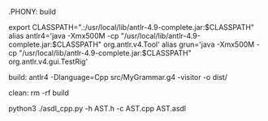 .PHONY: build

export CLASSPATH=".:/usr/local/lib/antlr-4.9-complete.jar:$CLASSPATH"
alias antlr4='java -Xmx500M -cp "/usr/local/lib/antlr-4.9-complete.jar:$CLASSPATH" org.antlr.v4.Tool'
alias grun='java -Xmx500M -cp "/usr/local/lib/antlr-4.9-complete.jar:$CLASSPATH" org.antlr.v4.gui.TestRig'

build:
antlr4 -Dlanguage=Cpp src/MyGrammar.g4 -visitor -o dist/

clean:
rm -rf build

python3 ./asdl_cpp.py -h AST.h -c AST.cpp AST.asdl